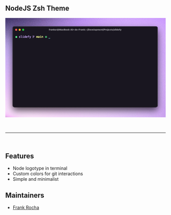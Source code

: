 ## NodeJS Zsh Theme

![](https://github.com/fsrocha-dev/node-zsh-theme/blob/main/screenshot.png)

<br>

---

<br>

## Features

- Node logotype in terminal
- Custom colors for git interactions
- Simple and minimalist

## Maintainers

- [Frank Rocha](https://github.com/fsrocha-dev)
